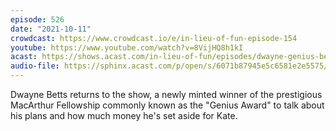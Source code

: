 ```yaml
---
episode: 526
date: "2021-10-11"
crowdcast: https://www.crowdcast.io/e/in-lieu-of-fun-episode-154
youtube: https://www.youtube.com/watch?v=8VijHQ8h1kI
acast: https://shows.acast.com/in-lieu-of-fun/episodes/dwayne-genius-betts
audio-file: https://sphinx.acast.com/p/open/s/6071b87945e5c6581e2e5575/e/6168a2b4b567570014734bb5/media.mp3
---
```

Dwayne Betts returns to the show, a newly minted winner of the prestigious MacArthur Fellowship commonly known as the "Genius Award" to talk about his plans and how much money he's set aside for Kate.
